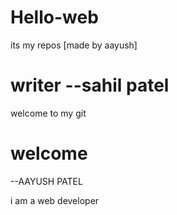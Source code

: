 # Hello-web
its my repos
[made by aayush]

# writer --sahil patel
 welcome to my git
 # welcome 
 --AAYUSH PATEL 
 <br>
 
   i am a web developer